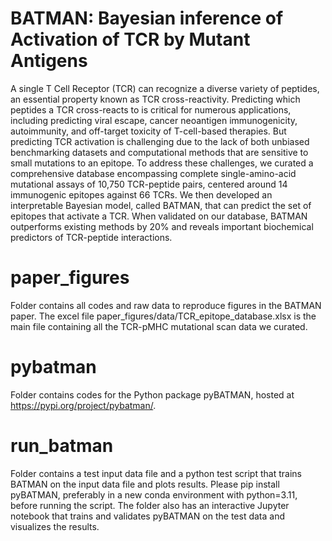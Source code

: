 # BATMAN: Bayesian inference of Activation of TCR by Mutant Antigens
A single T Cell Receptor (TCR) can recognize a diverse variety of peptides, an essential property known as TCR cross-reactivity. Predicting which peptides a TCR cross-reacts to is critical for numerous applications, including predicting viral escape, cancer neoantigen immunogenicity, autoimmunity, and off-target toxicity of T-cell-based therapies. But predicting TCR activation is challenging due to the lack of both unbiased benchmarking datasets and computational methods that are sensitive to small mutations to an epitope. To address these challenges, we curated a comprehensive database encompassing complete single-amino-acid mutational assays of 10,750 TCR-peptide pairs, centered around 14 immunogenic epitopes against 66 TCRs. We then developed an interpretable Bayesian model, called BATMAN, that can predict the set of epitopes that activate a TCR. When validated on our database, BATMAN outperforms existing methods by 20% and reveals important biochemical predictors of TCR-peptide interactions.

# paper_figures
Folder contains all codes and raw data to reproduce figures in the BATMAN paper. The excel file paper_figures/data/TCR_epitope_database.xlsx is the main file containing all the TCR-pMHC mutational scan data we curated.

# pybatman
Folder contains codes for the Python package pyBATMAN, hosted at https://pypi.org/project/pybatman/.

# run_batman
Folder contains a test input data file and a python test script that trains BATMAN on the input data file and plots results. Please pip install pyBATMAN, preferably in a new conda environment with python=3.11, before running the script. The folder also has an interactive Jupyter notebook that trains and validates pyBATMAN on the test data and visualizes the results.
